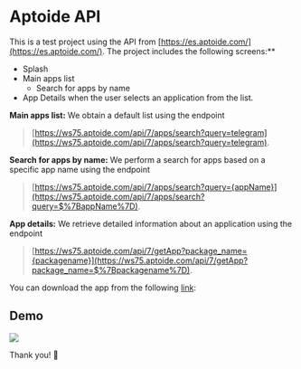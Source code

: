 # Aptoide API

This is a test project using the API from [https://es.aptoide.com/](https://es.aptoide.com/). The project includes the following screens:**

-   Splash
-   Main apps list
    -   Search for apps by name
-   App Details when the user selects an application from the list.

**Main apps list:** We obtain a default list using the endpoint
>  [https://ws75.aptoide.com/api/7/apps/search?query=telegram](https://ws75.aptoide.com/api/7/apps/search?query=telegram).

**Search for apps by name:** We perform a search for apps based on a specific app name using the endpoint
>[https://ws75.aptoide.com/api/7/apps/search?query={appName}](https://ws75.aptoide.com/api/7/apps/search?query=$%7BappName%7D).

**App details:** We retrieve detailed information about an application using the endpoint
>[https://ws75.aptoide.com/api/7/getApp?package_name={packagename}](https://ws75.aptoide.com/api/7/getApp?package_name=$%7Bpackagename%7D).

You can download the app from the following [link](https://github.com/moizest89/aptoidedummytest/raw/master/resources/app-debug.apk):

## Demo

![](https://github.com/moizest89/aptoidedummytest/blob/master/resources/aptoide_demo.gif)



Thank you! 🚀
